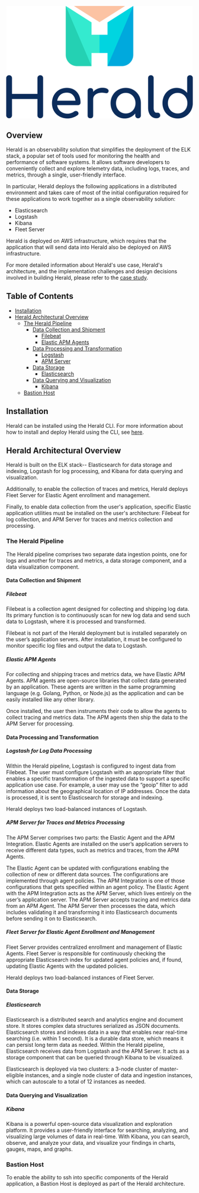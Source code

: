 ![Herald Logo](https://github.com/Herald-Inc/herald-cli/blob/main/img/herald-logo.png)

## Overview 
Herald is an observability solution that simplifies the deployment of the ELK stack, a popular set of tools used for monitoring the health and performance of software systems. It allows software developers to conveniently collect and explore telemetry data, including logs, traces, and metrics, through a single, user-friendly interface.

In particular, Herald deploys the following applications in a distributed environment and takes care of most of the initial configuration required for these applications to work together as a single observability solution:
- Elasticsearch
- Logstash
- Kibana
- Fleet Server

Herald is deployed on AWS infrastructure, which requires that the application that will send data into Herald also be deployed on AWS infrastructure.

For more detailed information about Herald's use case, Herald's architecture, and the implementation challenges and design decisions involved in building Herald, please refer to the [case study](https://herald-app.github.io).

## Table of Contents 
- [Installation](#installation)
- [Herald Architectural Overview](#herald-architectural-overview)
  - [The Herald Pipeline](#the-herald-pipeline)
    - [Data Collection and Shipment](#data-collection-and-shipment)
      - [Filebeat](#filebeat)
      - [Elastic APM Agents](#elastic-apm-agents)
    - [Data Processing and Transformation](#data-processing-and-transformation)
      - [Logstash](#logstash-for-log-data-processing)
      - [APM Server](#apm-server-for-traces-and-metrics-processing)
    - [Data Storage](#data-storage)
      - [Elasticsearch](#elasticsearch)
    - [Data Querying and Visualization](#data-querying-and-visualization)
      - [Kibana](#kibana)
  - [Bastion Host](#bastion-host)

## Installation 
Herald can be installed using the Herald CLI. For more information about how to install and deploy Herald using the CLI, see [here](https://github.com/herald-app/herald-cli).

## Herald Architectural Overview 
Herald is built on the ELK stack-- Elasticsearch for data storage and indexing, Logstash for log processing, and Kibana for data querying and visualization.

Additionally, to enable the collection of traces and metrics, Herald deploys Fleet Server for Elastic Agent enrollment and management.

Finally, to enable data collection from the user's application, specific Elastic application utilities must be installed on the user's architecture: Filebeat for log collection, and APM Server for traces and metrics collection and processing.

### The Herald Pipeline 
The Herald pipeline comprises two separate data ingestion points, one for logs and another for traces and metrics, a data storage component, and a data visualization component. 

#### Data Collection and Shipment
##### Filebeat
Filebeat is a collection agent designed for collecting and shipping log data. Its primary function is to continuously scan for new log data and send such data to Logstash, where it is processed and transformed.

Filebeat is not part of the Herald deployment but is installed separately on the user’s application servers. After installation, it must be configured to monitor specific log files and output the data to Logstash.

##### Elastic APM Agents
For collecting and shipping traces and metrics data, we have Elastic APM Agents. APM agents are open-source libraries that collect data generated by an application. These agents are written in the same programming language (e.g. Golang, Python, or Node.js) as the application and can be easily installed like any other library.

Once installed, the user then instruments their code to allow the agents to collect tracing and metrics data. The APM agents then ship the data to the APM Server for processing.

#### Data Processing and Transformation
##### Logstash for Log Data Processing
Within the Herald pipeline, Logstash is configured to ingest data from Filebeat. The user must configure Logstash with an appropriate filter that enables a specific transformation of the ingested data to support a specific application use case. For example, a user may use the “geoip” filter to add information about the geographical location of IP addresses. Once the data is processed, it is sent to Elasticsearch for storage and indexing.

Herald deploys two load-balanced instances of Logstash.

##### APM Server for Traces and Metrics Processing
The APM Server comprises two parts: the Elastic Agent and the APM Integration. Elastic Agents are installed on the user’s application servers to receive different data types, such as metrics and traces, from the APM Agents.

The Elastic Agent can be updated with configurations enabling the collection of new or different data sources. The configurations are implemented through agent policies. The APM Integration is one of those configurations that gets specified within an agent policy. The Elastic Agent with the APM Integration acts as the APM Server, which lives entirely on the user’s application server. The APM Server accepts tracing and metrics data from an APM Agent. The APM Server then processes the data, which includes validating it and transforming it into Elasticsearch documents before sending it on to Elasticsearch.

##### Fleet Server for Elastic Agent Enrollment and Management 
Fleet Server provides centralized enrollment and management of Elastic Agents. Fleet Server is responsible for continuously checking the appropriate Elasticsearch index for updated agent policies and, if found, updating Elastic Agents with the updated policies.

Herald deploys two load-balanced instances of Fleet Server.

#### Data Storage 
##### Elasticsearch
Elasticsearch is a distributed search and analytics engine and document store. It stores complex data structures serialized as JSON documents. Elasticsearch stores and indexes data in a way that enables near real-time searching (i.e. within 1 second). It is a durable data store, which means it can persist long term data as needed. Within the Herald pipeline, Elasticsearch receives data from Logstash and the APM Server. It acts as a storage component that can be queried through Kibana to be visualized.

Elasticsearch is deployed via two clusters: a 3-node cluster of master-eligible instances, and a single node cluster of data and ingestion instances, which can autoscale to a total of 12 instances as needed.

#### Data Querying and Visualization 
##### Kibana
Kibana is a powerful open-source data visualization and exploration platform. It provides a user-friendly interface for searching, analyzing, and visualizing large volumes of data in real-time. With Kibana, you can search, observe, and analyze your data, and visualize your findings in charts, gauges, maps, and graphs.

### Bastion Host 
To enable the ability to ssh into specific components of the Herald application, a Bastion Host is deployed as part of the Herald architecture. 
